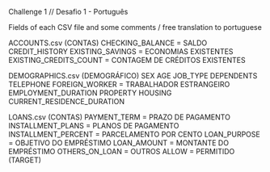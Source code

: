 Challenge 1 // Desafio 1 - Português

Fields of each CSV file and some comments / free translation to portuguese

ACCOUNTS.csv (CONTAS)
CHECKING_BALANCE = SALDO
CREDIT_HISTORY
EXISTING_SAVINGS = ECONOMIAS EXISTENTES
EXISTING_CREDITS_COUNT = CONTAGEM DE CRÉDITOS EXISTENTES


DEMOGRAPHICS.csv (DEMOGRÁFICO)
SEX
AGE
JOB_TYPE
DEPENDENTS
TELEPHONE
FOREIGN_WORKER = TRABALHADOR ESTRANGEIRO
EMPLOYMENT_DURATION
PROPERTY
HOUSING
CURRENT_RESIDENCE_DURATION

LOANS.csv (CONTAS)
PAYMENT_TERM = PRAZO DE PAGAMENTO
INSTALLMENT_PLANS = PLANOS DE PAGAMENTO
INSTALLMENT_PERCENT = PARCELAMENTO POR CENTO
LOAN_PURPOSE = OBJETIVO DO EMPRÉSTIMO
LOAN_AMOUNT = MONTANTE DO EMPRÉSTIMO
OTHERS_ON_LOAN = OUTROS
ALLOW = PERMITIDO (TARGET)


